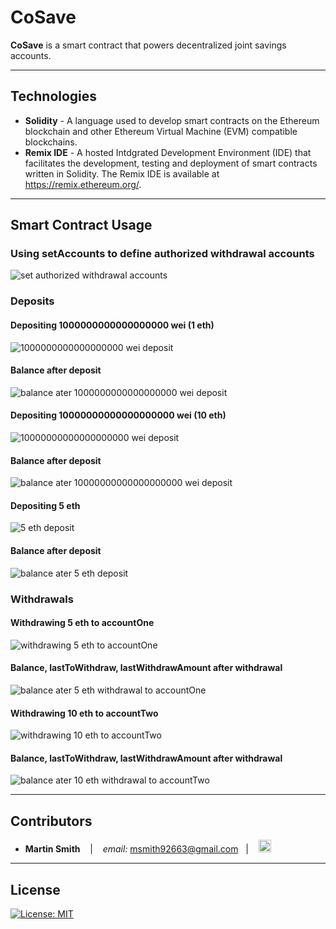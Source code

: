 # CoSave

**CoSave** is a smart contract that powers decentralized joint savings accounts.

---

## Technologies

* **Solidity** - A language used to develop smart contracts on the Ethereum blockchain and other Ethereum Virtual Machine (EVM) compatible blockchains.
* **Remix IDE** - A hosted Intdgrated Development Environment (IDE) that facilitates the development, testing and deployment of smart contracts written in Solidity. The Remix IDE is available at https://remix.ethereum.org/.

---

## Smart Contract Usage

### Using setAccounts to define authorized withdrawal accounts
![set authorized withdrawal accounts](images/1-setAccounts.png)

### Deposits
#### Depositing 1000000000000000000 wei (1 eth)
![1000000000000000000 wei deposit](images/2_1-deposit1EthAsWei.png)
#### Balance after deposit
![balance ater 1000000000000000000 wei deposit](images/2_2-balance_after_1eth_deposit.png)
#### Depositing 10000000000000000000 wei (10 eth)
![10000000000000000000 wei deposit](images/2_3-deposit10EthAsWei.png)
#### Balance after deposit
![balance ater 10000000000000000000 wei deposit](images/2_4-balance_after_10eth_deposit.png)
#### Depositing 5 eth
![5 eth deposit](images/2_5-deposit5Eth.png)
#### Balance after deposit
![balance ater 5 eth deposit](images/2_6-balance_after_5eth_deposit.png)

### Withdrawals
#### Withdrawing 5 eth to accountOne
![withdrawing 5 eth to accountOne](images/3_1-withdraw_5eth_account1.png)
#### Balance, lastToWithdraw, lastWithdrawAmount after withdrawal
![balance ater 5 eth withdrawal to accountOne](images/3_2-balance_after_withdraw_5eth_account1.png)
#### Withdrawing 10 eth to accountTwo
![withdrawing 10 eth to accountTwo](images/3_3-withdraw_10eth_account2.png)
#### Balance, lastToWithdraw, lastWithdrawAmount after withdrawal
![balance ater 10 eth withdrawal to accountTwo](images/3_4-balance_after_withdraw_10eth_account2.png)

---

## Contributors

*  **Martin Smith** <span>&nbsp;&nbsp;</span> |
<span>&nbsp;&nbsp;</span> *email:* msmith92663@gmail.com <span>&nbsp;&nbsp;</span>|
<span>&nbsp;&nbsp;</span> [<img src="images/LI-In-Bug.png" alt="in" width="20"/>](https://www.linkedin.com/in/smithmartinp/)

---

## License

[![License: MIT](https://img.shields.io/badge/License-MIT-yellow.svg)](LICENSE)